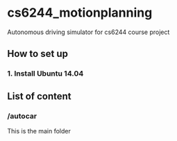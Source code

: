 # cs6244_motionplanning

Autonomous driving simulator for cs6244 course project

## How to set up

### 1. Install Ubuntu 14.04


## List of content

### /autocar

This is the main folder 

